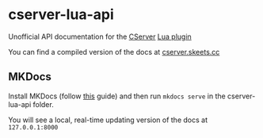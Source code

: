 # cserver-lua-api

Unofficial API documentation for the [CServer](https://github.com/igor725/cserver) [Lua plugin](https://github.com/igor725/cs-lua/blob/main/src/luaclient.c)

You can find a compiled version of the docs at [cserver.skeets.cc](https://cserver.skeets.cc)

## MKDocs
Install MKDocs (follow [this](https://www.mkdocs.org/user-guide/installation/) guide) and then run ``mkdocs serve`` in the cserver-lua-api folder.

You will see a local, real-time updating version of the docs at ``127.0.0.1:8000``
